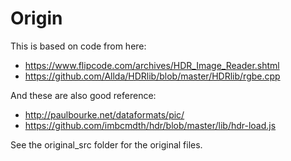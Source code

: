 # Origin
This is based on code from here: 
 * https://www.flipcode.com/archives/HDR_Image_Reader.shtml 
 * https://github.com/Allda/HDRlib/blob/master/HDRlib/rgbe.cpp
 
And these are also good reference:
 * http://paulbourke.net/dataformats/pic/
 * https://github.com/imbcmdth/hdr/blob/master/lib/hdr-load.js

See the original_src folder for the original files.

